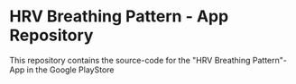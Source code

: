 # HRV Breathing Pattern - App Repository
This repository contains the source-code for the "HRV Breathing Pattern"-App in the Google PlayStore
